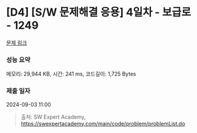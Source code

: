 # [D4] [S/W 문제해결 응용] 4일차 - 보급로 - 1249 

[문제 링크](https://swexpertacademy.com/main/code/problem/problemDetail.do?contestProbId=AV15QRX6APsCFAYD) 

### 성능 요약

메모리: 29,944 KB, 시간: 241 ms, 코드길이: 1,725 Bytes

### 제출 일자

2024-09-03 11:00



> 출처: SW Expert Academy, https://swexpertacademy.com/main/code/problem/problemList.do